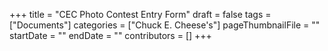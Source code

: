 +++
title = "CEC Photo Contest Entry Form"
draft = false
tags = ["Documents"]
categories = ["Chuck E. Cheese's"]
pageThumbnailFile = ""
startDate = ""
endDate = ""
contributors = []
+++
